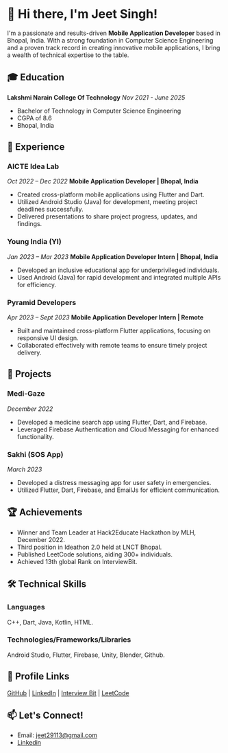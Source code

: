 # 👋 Hi there, I'm Jeet Singh!

I'm a passionate and results-driven **Mobile Application Developer** based in Bhopal, India. With a strong foundation in Computer Science Engineering and a proven track record in creating innovative mobile applications, I bring a wealth of technical expertise to the table.

## 🎓 Education

**Lakshmi Narain College Of Technology**
*Nov 2021 - June 2025*
- Bachelor of Technology in Computer Science Engineering
- CGPA of 8.6
- Bhopal, India

## 💼 Experience

### AICTE Idea Lab
*Oct 2022 – Dec 2022*
**Mobile Application Developer | Bhopal, India**
- Created cross-platform mobile applications using Flutter and Dart.
- Utilized Android Studio (Java) for development, meeting project deadlines successfully.
- Delivered presentations to share project progress, updates, and findings.

### Young India (YI)
*Jan 2023 – Mar 2023*
**Mobile Application Developer Intern | Bhopal, India**
- Developed an inclusive educational app for underprivileged individuals.
- Used Android (Java) for rapid development and integrated multiple APIs for efficiency.

### Pyramid Developers
*Apr 2023 – Sept 2023*
**Mobile Application Developer Intern | Remote**
- Built and maintained cross-platform Flutter applications, focusing on responsive UI design.
- Collaborated effectively with remote teams to ensure timely project delivery.

## 🚀 Projects

### Medi-Gaze
*December 2022*
- Developed a medicine search app using Flutter, Dart, and Firebase.
- Leveraged Firebase Authentication and Cloud Messaging for enhanced functionality.

### Sakhi (SOS App)
*March 2023*
- Developed a distress messaging app for user safety in emergencies.
- Utilized Flutter, Dart, Firebase, and EmailJs for efficient communication.

## 🏆 Achievements

- Winner and Team Leader at Hack2Educate Hackathon by MLH, December 2022.
- Third position in Ideathon 2.0 held at LNCT Bhopal.
- Published LeetCode solutions, aiding 300+ individuals.
- Achieved 13th global Rank on InterviewBit.

## 🛠️ Technical Skills

### Languages
C++, Dart, Java, Kotlin, HTML.

### Technologies/Frameworks/Libraries
Android Studio, Flutter, Firebase, Unity, Blender, Github.

## 🔗 Profile Links

[GitHub](https://github.com/mrevoke) | [LinkedIn](https://www.linkedin.com/in/jeetsingh29) | [Interview Bit](https://www.interviewbit.com/profile/mrevoke) | [LeetCode](https://leetcode.com/jeet29113/)

## 📫 Let's Connect!

- Email: jeet29113@gmail.com
- [Linkedin](https://linkedin.com/in/JeetSingh29)

<!---
jeetsingh29/jeetsingh29 is a ✨ professional ✨ repository because its `README.md` (this file) reflects my experience and skills in mobile application development.
--->
